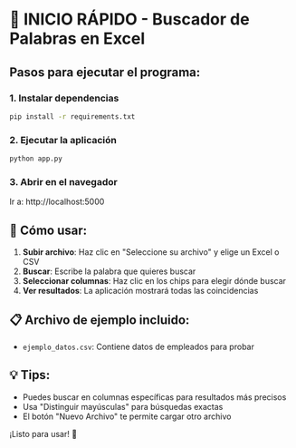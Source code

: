 # 🚀 INICIO RÁPIDO - Buscador de Palabras en Excel

## Pasos para ejecutar el programa:

### 1. Instalar dependencias
```bash
pip install -r requirements.txt
```

### 2. Ejecutar la aplicación
```bash
python app.py
```

### 3. Abrir en el navegador
Ir a: http://localhost:5000

## 🎯 Cómo usar:

1. **Subir archivo**: Haz clic en "Seleccione su archivo" y elige un Excel o CSV
2. **Buscar**: Escribe la palabra que quieres buscar
3. **Seleccionar columnas**: Haz clic en los chips para elegir dónde buscar
4. **Ver resultados**: La aplicación mostrará todas las coincidencias

## 📋 Archivo de ejemplo incluido:
- `ejemplo_datos.csv`: Contiene datos de empleados para probar

## 💡 Tips:
- Puedes buscar en columnas específicas para resultados más precisos
- Usa "Distinguir mayúsculas" para búsquedas exactas
- El botón "Nuevo Archivo" te permite cargar otro archivo

¡Listo para usar! 🎉
